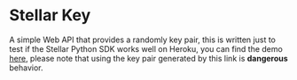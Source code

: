 # Stellar Key

A simple Web API that provides a randomly key pair, this is written just to test if the Stellar Python SDK works well on Heroku, you can find the demo [here](https://stellar-key.herokuapp.com/), please note that using the key pair generated by this link is **dangerous** behavior.